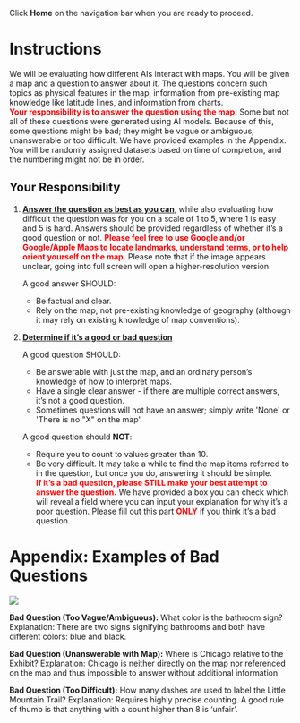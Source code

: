 Click **Home** on the navigation bar when you are ready to proceed.

# Instructions
We will be evaluating how different AIs interact with maps. You will be given a map and a question to answer about it. The questions concern such topics as physical features in the map, information from pre-existing map knowledge like latitude lines, and information from charts.
\
<span style="color: red;">**Your responsibility is to answer the question using the map.** </span>Some but not all of these questions were generated using AI models. Because of this, some questions might be bad; they might be vague or ambiguous, unanswerable or too difficult. We have provided examples in the Appendix.
\
You will be randomly assigned datasets based on time of completion, and the numbering might not be in order.

## Your Responsibility

1. <ins>**Answer the question as best as you can**</ins>, while also evaluating how difficult the question was for you on a scale of 1 to 5, where 1 is easy and 5 is hard. Answers should be provided regardless of whether it’s a good question or not. <span style="color: red;">**Please feel free to use Google and/or Google/Apple Maps to locate landmarks, understand terms, or to help orient yourself on the map.**</span> Please note that if the image appears unclear, going into full screen will open a higher-resolution version.

   A good answer SHOULD: 
   * Be factual and clear.
   * Rely on the map, not pre-existing knowledge of geography (although it may rely on existing knowledge of map conventions).

2. <ins>**Determine if it’s a good or bad question**</ins>

   A good question SHOULD:
   * Be answerable with just the map, and an ordinary person’s knowledge of how to interpret maps.
   * Have a single clear answer - if there are multiple correct answers, it’s not a good question.
   * Sometimes questions will not have an answer; simply write 'None' or 'There is no "X" on the map'.  

   A good question should **NOT**: 
   * Require you to count to values greater than 10.
   * Be very difficult. It may take a while to find the map items referred to in the question, but once you do, answering it should be simple.
\
<span style="color: red;">**If it’s a bad question, please STILL make your best attempt to answer the question.**</span> We have provided a box you can check which will reveal a field where you can input your explanation for why it’s a poor question. Please fill out this part <span style="color: red;">**ONLY**</span> if you think it’s a bad question.

# Appendix: Examples of Bad Questions

![](../maps/882f810f-b7f9-44e3-aaa2-c1844759c5e1Original.png)

**Bad Question (Too Vague/Ambiguous):** What color is the bathroom sign?
Explanation: There are two signs signifying bathrooms and both have different colors: blue and black.
<br>

**Bad Question (Unanswerable with Map):** Where is Chicago relative to the Exhibit?
Explanation: Chicago is neither directly on the map nor referenced on the map and thus impossible to answer without additional information
<br>

**Bad Question (Too Difficult):** How many dashes are used to label the Little Mountain Trail?
Explanation: Requires highly precise counting. A good rule of thumb is that anything with a count higher than 8 is ‘unfair’.
<br>